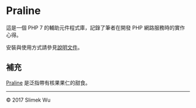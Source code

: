 Praline
=======

這是一個 PHP 7 的輔助元件程式庫，記錄了筆者在開發 PHP 網路服務時的實作心得。

安裝與使用方式請參見[說明文件](doc/README.md)。

補充
----

[Praline](https://en.wikipedia.org/wiki/Praline) 是泛指帶有核果果仁的甜食。

----
© 2017 Slimek Wu
